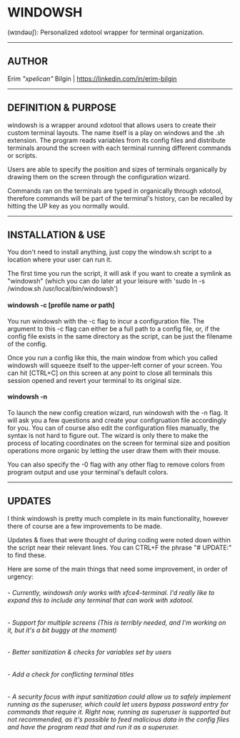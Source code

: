 # **WINDOWSH**
 (wɪndəʊʃ): Personalized xdotool wrapper for terminal organization.

--------------------------------------------------------------------------------------------

## AUTHOR
Erim _"xpelican"_ Bilgin | https://linkedin.com/in/erim-bilgin

--------------------------------------------------------------------------------------------

## DEFINITION & PURPOSE
windowsh is a wrapper around xdotool that allows users to create their custom terminal layouts. The name itself is a play on windows and the .sh extension.
The program reads variables from its config files and distribute terminals around the screen with each terminal running different commands or scripts.

Users are able to specify the position and sizes of terminals organically by drawing them on the screen through the configuration wizard.

Commands ran on the terminals are typed in organically through xdotool, therefore commands will be part of the terminal's history, can be recalled by hitting the UP key as you normally would.

--------------------------------------------------------------------------------------------

## INSTALLATION & USE
You don't need to install anything, just copy the window.sh script to a location where your user can run it.

The first time you run the script, it will ask if you want to create a symlink as "windowsh" (which you can do later at your leisure with 'sudo ln -s <PATH TO SCRIPT>/window.sh /usr/local/bin/windowsh')

#### windowsh -c [profile name or path]
You run windowsh with the -c flag to incur a configuration file. The argument to this -c flag can either be a full path to a config file, or, if the config file exists in the same directory as the script, can be just the filename of the config.

Once you run a config like this, the main window from which you called windowsh will squeeze itself to the upper-left corner of your screen. You can hit [CTRL+C] on this screen at any point to close all terminals this session opened and revert your terminal to its original size.

#### windowsh -n
To launch the new config creation wizard, run windowsh with the -n flag. It will ask you a few questions and create your configruation file accordingly for you. You can of course also edit the configuration files manually, the syntax is not hard to figure out. The wizard is only there to make the process of locating coordinates on the screen for terminal size and position operations more organic by letting the user draw them with their mouse.

You can also specify the -0 flag with any other flag to remove colors from program output and use your terminal's default colors.

--------------------------------------------------------------------------------------------

## UPDATES
I think windowsh is pretty much complete in its main functionality, however there of course are a few improvements to be made.

Updates & fixes that were thought of during coding were noted down within the script near their relevant lines. You can CTRL+F the phrase "# UPDATE:" to find these.

Here are some of the main things that need some improvement, in order of urgency:
###### - Currently, windowsh only works with xfce4-terminal. I'd really like to expand this to include any terminal that can work with xdotool.
###### - Support for multiple screens (This is terribly needed, and I'm working on it, but it's a bit buggy at the moment)
###### - Better sanitization & checks for variables set by users
###### - Add a check for conflicting terminal titles
###### - A security focus with input sanitization could allow us to safely implement running as the superuser, which could let users bypass password entry for commands that require it. Right now, running as superuser is supported but not recommended, as it's possible to feed malicious data in the config files and have the program read that and run it as a superuser.
